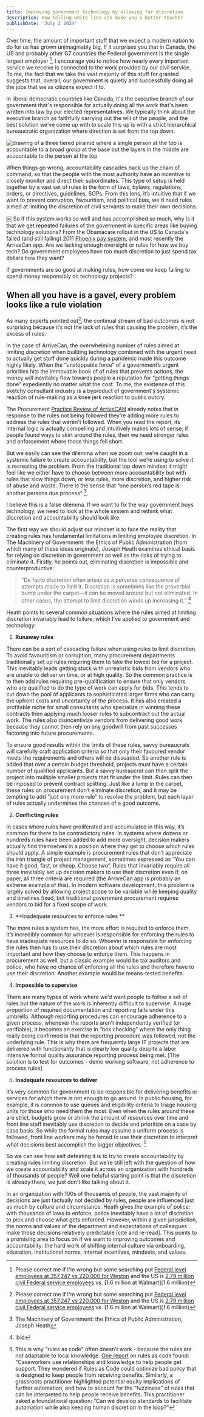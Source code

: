 ```yaml
---
title: Improving government technology by allowing for discretion
description: How telling white lies can make you a better teacher
publishDate: 'July 2 2024'
---
```


Over time, the amount of important stuff that we expect a modern nation to do for us has grown unimaginably big. If it surprises you that in Canada, the US and probably other G7 countries the Federal government is the single largest employer [^1], I encourage you to notice how nearly every important service we receive is connected to the work provided by our civil service. To me, the fact that we take the vast majority of this stuff for granted suggests that, overall, our government is quietly and successfully doing all the jobs that we as citizens expect it to.

In liberal democratic countries like Canada, it's the executive branch of our government that's responsible for actually doing all the work that's been written into law by our elected representatives. We typically think about the executive branch as faithfully carrying out the will of the people, and the best solution we’ve come up with to scale this up is with a strict hierarchical bureaucratic organization where direction is set from the top down.

![drawing of a three tiered piramid where a single person at the top is accountable to a broad group at the base but the layers in the middle are accountable to the person at the top](/accountability-pyramid.png)

When things go wrong, accountability cascades back up the chain of command, so that the people with the most authority have an incentive to closely monitor and direct their subordinates. This type of setup is held together by a vast set of rules in the form of laws, bylaws, regulations, orders, or directives, guidelines, SOPs. From this lens, it’s intuitive that if we want to prevent corruption, favouritism, and political bias, we'd need rules aimed at limiting the discretion of civil servants to make their own decisions.

￼
So if this system works so well and has accomplished so much, why is it that we get repeated failures of the government in specific areas like buying technology solutions? From the Obamacare rollout in the US to Canada's failed (and still failing) 2011 [Phoenix pay system](https://en.wikipedia.org/wiki/Phoenix_pay_system), and most recently the ArriveCan app. Are we lacking enough oversight or rules for how we buy tech? Do government employees have too much discretion to just spend tax dollars how they want?

If governments are so good at making rules, how come we keep failing to spend money responsibly on technology projects?

## When all you have is a gavel, every problem looks like a rule violation

As many experts pointed out[^1], the continual stream of bad outcomes is not surprising because it’s not the lack of rules that causing the problem, it’s the excess of rules.

In the case of ArriveCan, the overwhelming number of rules aimed at limiting discretion when building technology combined with the urgent need to actually get stuff done quickly during a pandemic made this outcome highly likely. When the “unstoppable force” of a government’s urgent priorities hits the immovable book of of rules that prevents actions, the money will inevitably flow towards people a reputation for “getting things done” expediently no matter what the cost. To me, the existence of this sketchy consultant industry is a byproduct of government's systemic reaction of rule-making as a knee jerk reaction to public outcry.

The Procurement [Practice Review of ArriveCAN](https://opo-boa.gc.ca/praapp-prorev/2024/epa-ppr-01-2024-eng.html) already notes that in response to the rules not being followed they’re adding more rules to address the rules that weren't followed. When you read the report, its internal logic is actually compelling and intuitively makes lots of sense; if people found ways to skirt around the rules, then we need stronger rules and enforcement where those things fell short.

But we easily can see the dilemma when we zoom out: we’re caught in a systemic failure to create accountability, but the tool we’re using to solve it is recreating the problem. From the traditional top down mindset it might feel like we either have to choose between more accountability but with rules that slow things down, or less rules, more discretion, and higher risk of abuse and waste. There is the sense that “one person’s red tape is another persons due process” [^3].

I believe this is a false dilemma. If we want to fix the way government buys technology, we need to look at the whole system and rethink what discretion and accountability should look like.

The first way we should adjust our mindset is to face the reality that creating rules has fundamental limitations in limiting employee discretion. In The Machinery of Government: the Ethics of Public Administration (from which many of these ideas originate), Joseph Heath examines ethical basis for relying on discretion in government as well as the risks of trying to eliminate it. Firstly, he points out, eliminating discretion is impossible and counterproductive:

> “De facto discretion often arises as a perverse consequence of attempts made to limit it. Discretion is sometimes like the proverbial bump under the carpet—it can be moved around but not eliminated. In other cases, the attempt to limit discretion winds up increasing it.” [^4]

Heath points to several common situations where the rules aimed at limiting discretion invariably lead to failure, which I've applied to government and technology:

1. **Runaway rules**

There can be a sort of cascading failure when using rules to limit discretion. To avoid favouritism or corruption, many procurement departments traditionally set up rules requiring them to take the lowest bid for a project. This inevitably leads getting stuck with unrealistic bids from vendors who are unable to deliver on time, or at high quality. So the common practice is to then add rules requiring pre-qualification to ensure that only vendors who are qualified to do the type of work can apply for bids. This tends to cut down the pool of applicants to sophisticated larger firms who can carry the upfront costs and uncertainty of the process. It has also created a profitable niche for small consultants who specialize in winning these contracts then applying much looser rules to subcontract out the actual work. The rules also disincentivize vendors from delivering good work because they cannot then rely on any goodwill from past successes factoring into future procurements.

To ensure good results within the limits of these rules, savvy bureaucrats will carefully craft application criteria so that only their favoured vendor meets the requirements and others will be dissuaded. So another rule is added that over a certain budget threshold, projects must have a certain number of qualified applicants. But a savvy bureaucrat can then split the project into multiple smaller projects that fit under the limit. Rules can then be imposed to prevent contract splitting. Just like a lump in the carpet, these rules on procurement don’t eliminate discretion, and it may be tempting to add “just one more rule” to resolve the problem, but each layer of rules actually undermines the chances of a good outcome.

2. **Conflicting rules**

In cases where rules have proliferated and accumulated in this way, it’s common for there to be contradictory rules. In systems where dozens or hundreds rules have been added to add more oversight, decision makers actually find themselves in a position where they get to choose which rules should apply. A simple example is procurement rules that don’t appreciate the iron triangle of project management, sometimes expressed as “You can have it good, fast, or cheap. Choose two”. Rules that invariably require all three inevitably set up decision makers to use their discretion even if, on paper, all three criteria are required (the ArriveCan app is probably an extreme example of this). In modern software development, this problem is largely solved by allowing project scope to be variable while keeping quality and timelines fixed, but traditional government procurement requires vendors to bid for a fixed scope of work.

3. **Inadequate resources to enforce rules **

The more rules a system has, the more effort is required to enforce them. It’s incredibly common for whoever is responsible for enforcing the rules to have inadequate resources to do so. Whoever is responsible for enforcing the rules then has to use their discretion about which rules are most important and how they choose to enforce them. This happens in procurement as well, but a classic example would be tax auditors and police, who have no chance of enforcing all the rules and therefore have to use their discretion. Another example would be means-tested benefits.

4. **Impossible to supervise**

There are many types of work where we’d want people to follow a set of rules but the nature of the work is inherently difficult to supervise. A huge proportion of required documentation and reporting falls under this umbrella. Although reporting procedures can encourage adherence to a given process, whenever the reports aren’t independently verified (or verifiable), it becomes an exercise in “box checking” where the only thing really being confirmed is that the reporting procedure was followed, not the underlying rule. This is why there are frequently large IT projects that are delivered with functionality that is clearly low quality despite a labor intensive formal quality assurance reporting process being met. [The solution is to test for outcomes - demo working software, not adherence to process rules]

5. **Inadequate resources to deliver**

It’s very common for government to be responsible for delivering benefits or services for which there is not enough to go around. In public housing, for example, it is common to use queues and eligibility criteria to triage housing units for those who need them the most. Even when the rules around these are strict, budgets grow or shrink the amount of resources over time and front line staff inevitably use discretion to decide and prioritize on a case by case basis. So while the formal rules may assume a uniform process is followed, front line workers may be forced to use their discretion to interpret what decisions best accomplish the bigger objectives. [^5]

So we can see how self defeating it is to try to create accountability by creating rules limiting discretion. But we’re still left with the question of how we create accountability and scale it across an organization with hundreds of thousands of people? Well one helpful starting point is that the discretion is already there, we just don't like talking about it.

In an organization with 100s of thousands of people, the vast majority of decisions are just factually not decided by rules, people are influenced just as much by culture and circumstance. Heath gives the example of police: with thousands of laws to enforce, police inevitably have a lot of discretion to pick and choose what gets enforced. However, within a given jurisdiction, the norms and values of the department and expectations of colleagues make those decisions relatively predictable [cite and re-read]. This points to a promising area to focus on if we want to improving outcomes and accountability: the hard work of shifting internal culture via onboarding, education, institutional norms, internal incentives, mindsets, and values.

[^1]: Please correct me if I'm wrong but some searching put [Federal level employees at 357,247 vs 220,000 for Weston](https://duttonlaw.ca/the-largest-employers-in-canada/) and the US is [2.79 million civil Federal service employees](https://en.wikipedia.org/wiki/United_States_federal_civil_service) vs. [1.6 million at Walmart](1.6 million)
[^2]: Amanda Clarke and Sean Boots have [excellent writing on the issue](https://policyoptions.irpp.org/magazines/february-2024/arrivecan-deeper-reforms/)
[^3]: The Machinery of Government: the Ethics of Public Administration, Joseph Heath
[^4]: Ibid
[^5]: This is why "rules as code" often doesn’t work - because the rules are not adaptable to local knowledge. [One report](https://www.digitalbenefitshub.org/publications/cross-sector-insights-from-the-rules-as-code-community-of-practice) on rules as code found: "Caseworkers use relationships and knowledge to help people get support. They wondered if Rules as Code could optimize bad policy that is designed to keep people from receiving benefits. Similarly, a grassroots practitioner highlighted potential equity implications of further automation, and how to account for the “fuzziness” of rules that can be interpreted to help people receive benefits. This practitioner asked a foundational question: “Can we develop standards to facilitate automation while also keeping human discretion in the loop?”
